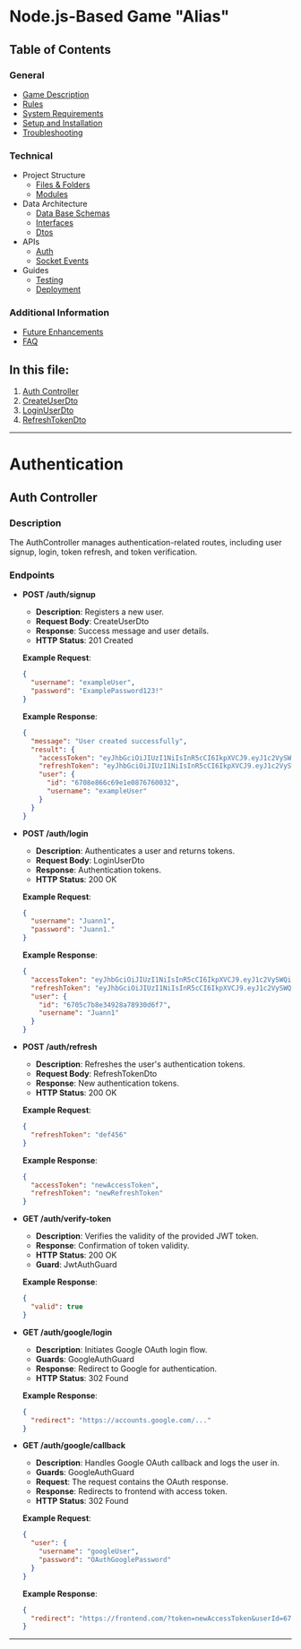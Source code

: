 # Node.js-Based Game "Alias"

## Table of Contents

### General

- [Game Description](../../README.md#game-description)
- [Rules](../../README.md#rules)
- [System Requirements](../../README.md#system-requirements)
- [Setup and Installation](../../README.md#setup-and-installation)
- [Troubleshooting](../../README.md#troubleshooting)

### Technical

- Project Structure
    - [Files & Folders](../project-structure/files-and-folders.md#directory-structure)
    - [Modules](../project-structure/core-modules.md#core-modules)
- Data Architecture
    - [Data Base Schemas](../data-architecture/database-schemas.md#structure)
    - [Interfaces](../data-architecture/interfaces.md#game-interfaces-documentation)
    - [Dtos](../data-architecture/dtos.md#dtos)
- APIs
    - [Auth](#authentication)
    - [Socket Events](socket-events.md#socket-events-documentation)
- Guides
    - [Testing](../guides/testing.md#running-tests-in-nestjs-with-jest)
    - [Deployment](../guides/deployment.md#deploying-a-nestjs-application-to-heroku)

### Additional Information

- [Future Enhancements](../future-enhancements.md#future-enhancements)
- [FAQ](../FAQ.md#faq)

## In this file:

1. [Auth Controller](#auth-controller)
2. [CreateUserDto](#createuserdto)
3. [LoginUserDto](#loginuserdto)
4. [RefreshTokenDto](#refreshtokendto)

---

# Authentication

## Auth Controller

### Description

The AuthController manages authentication-related routes, including user signup, login, token refresh, and token verification.

### Endpoints

- **POST /auth/signup**

  - **Description**: Registers a new user.
  - **Request Body**: CreateUserDto
  - **Response**: Success message and user details.
  - **HTTP Status**: 201 Created

  **Example Request**:

  ```json
  {
    "username": "exampleUser",
    "password": "ExamplePassword123!"
  }
  ```

  **Example Response**:

  ```json
  {
    "message": "User created successfully",
    "result": {
      "accessToken": "eyJhbGciOiJIUzI1NiIsInR5cCI6IkpXVCJ9.eyJ1c2VySWQiOiI2NzA4ZTg2NmM2OWUxZTA4NzY3NjAwMzMiLCJ1c2VyTmFtZSI6Ikp1YW5uMTIiLCJpYXQiOjE3Mjg2MzcwMzAsImV4cCI6MTcyODg5NjIzMH0.xFAbq2ot4kDiKk5A4JFdKIF1fNNrxseCW7ZJp-4egbA",
      "refreshToken": "eyJhbGciOiJIUzI1NiIsInR5cCI6IkpXVCJ9.eyJ1c2VySWQiOiI2NzA4ZTg2NmM2OWUxZTA4NzY3NjAwMzMiLCJ1c2VyTmFtZSI6Ikp1YW5uMTIiLCJpYXQiOjE3Mjg2MzcwMzAsImV4cCI6MTcyOTI0MTgzMH0.CbxRiD_xuT5Gm98rcCPtfFgqvlwn7V6Yv8n5vbFh93c",
      "user": {
        "id": "6708e866c69e1e0876760032",
        "username": "exampleUser"
      }
    }
  }
  ```

- **POST /auth/login**

  - **Description**: Authenticates a user and returns tokens.
  - **Request Body**: LoginUserDto
  - **Response**: Authentication tokens.
  - **HTTP Status**: 200 OK

  **Example Request**:

  ```json
  {
    "username": "Juann1",
    "password": "Juann1."
  }
  ```

  **Example Response**:

  ```json
  {
    "accessToken": "eyJhbGciOiJIUzI1NiIsInR5cCI6IkpXVCJ9.eyJ1c2VySWQiOiI2NzA1YzdiOGUzNDkyOGE3ODkzMGQ2ZjciLCJ1c2VyTmFtZSI6Ikp1YW5uMSIsImlhdCI6MTcyODYzNzA3MiwiZXhwIjoxNzI4ODk2MjcyfQ.UcABxZVJytvxlw8ADR58XEWePVAH-b1bWs6La2rWK6A",
    "refreshToken": "eyJhbGciOiJIUzI1NiIsInR5cCI6IkpXVCJ9.eyJ1c2VySWQiOiI2NzA1YzdiOGUzNDkyOGE3ODkzMGQ2ZjciLCJ1c2VyTmFtZSI6Ikp1YW5uMSIsImlhdCI6MTcyODYzNzA3MiwiZXhwIjoxNzI5MjQxODcyfQ.gN42taR444Y7FxGgRMjj3FYUbAzt56CxNIlVNjPucIQ",
    "user": {
      "id": "6705c7b8e34928a78930d6f7",
      "username": "Juann1"
    }
  }
  ```

- **POST /auth/refresh**

  - **Description**: Refreshes the user's authentication tokens.
  - **Request Body**: RefreshTokenDto
  - **Response**: New authentication tokens.
  - **HTTP Status**: 200 OK

  **Example Request**:

  ```json
  {
    "refreshToken": "def456"
  }
  ```

  **Example Response**:

  ```json
  {
    "accessToken": "newAccessToken",
    "refreshToken": "newRefreshToken"
  }
  ```

- **GET /auth/verify-token**

  - **Description**: Verifies the validity of the provided JWT token.
  - **Response**: Confirmation of token validity.
  - **HTTP Status**: 200 OK
  - **Guard**: JwtAuthGuard

  **Example Response**:

  ```json
  {
    "valid": true
  }
  ```

- **GET /auth/google/login**

  - **Description**: Initiates Google OAuth login flow.
  - **Guards**: GoogleAuthGuard
  - **Response**: Redirect to Google for authentication.
  - **HTTP Status**: 302 Found

  **Example Response**:
  ```json
  {
    "redirect": "https://accounts.google.com/..."
  }
  ```
- **GET /auth/google/callback**

  - **Description**: Handles Google OAuth callback and logs the user in.
  - **Guards**: GoogleAuthGuard
  - **Request**: The request contains the OAuth response.
  - **Response**: Redirects to frontend with access token.
  - **HTTP Status**: 302 Found

  **Example Request**:
  ```json
  {
    "user": {
      "username": "googleUser",
      "password": "OAuthGooglePassword"
    }
  }
  ```
  **Example Response**:
  ```json
  {
    "redirect": "https://frontend.com/?token=newAccessToken&userId=6705c7b8e34928a78930d6f7&userName=googleUser"
  }
  ```
---